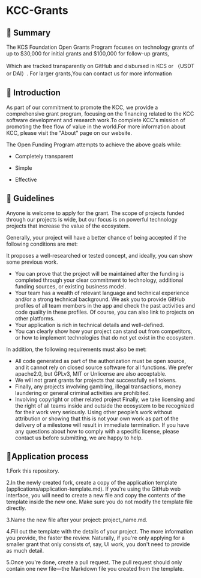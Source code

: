 # KCC-Grants
## 👏 Summary

The KCS Foundation Open Grants Program focuses on technology grants of up to $30,000 for initial grants and $100,000 for follow-up grants,

Which are tracked transparently on GitHub and disbursed in KCS or （USDT or DAI）. For larger grants,You can contact us for more information




## 📌 Introduction

As part of our commitment to promote the KCC, we provide a comprehensive grant program, focusing on the financing related to the KCC software development and research work.To complete KCC's mission of promoting the free flow of value in the world.For more information about KCC, please visit the "About" page on our website.

The Open Funding Program attempts to achieve the above goals while:

- Completely transparent

- Simple 

- Effective

## 📝 Guidelines

Anyone is welcome to apply for the grant. The scope of projects funded through our projects is wide, but our focus is on powerful technology projects that increase the value of the ecosystem.

Generally, your project will have a better chance of being accepted if the following conditions are met:

It proposes a well-researched or tested concept, and ideally, you can show some previous work.

- You can prove that the project will be maintained after the funding is completed through your clear commitment to technology, additional funding sources, or existing business model.
- Your team has a wealth of relevant language and technical experience and/or a strong technical background. We ask you to provide GitHub profiles of all team members in the app and check the past activities and code quality in these profiles. Of course, you can also link to projects on other platforms.
- Your application is rich in technical details and well-defined.
- You can clearly show how your project can stand out from competitors, or how to implement technologies that do not yet exist in the ecosystem.

In addition, the following requirements must also be met:

- All code generated as part of the authorization must be open source, and it cannot rely on closed source software for all functions. We prefer apache2.0, but GPLv3, MIT or Unlicense are also acceptable.
- We will not grant grants for projects that successfully sell tokens.
- Finally, any projects involving gambling, illegal transactions, money laundering or general criminal activities are prohibited.
- Involving copyright or other related project
Finally, we take licensing and the right of all teams inside and outside the ecosystem to be recognized for their work very seriously. Using other people’s work without attribution or showing that this is not your own work as part of the delivery of a milestone will result in immediate termination. If you have any questions about how to comply with a specific license, please contact us before submitting, we are happy to help.

## 📝Application process
1.Fork this repository.

2.In the newly created fork, create a copy of the application template (applications/application-template.md). If you're using the GitHub web interface, you will need to create a new file and copy the contents of the template inside the new one. Make sure you do not modify the template file directly.

3.Name the new file after your project: project_name.md.

4.Fill out the template with the details of your project. The more information you provide, the faster the review.  Naturally, if you're only applying for a smaller grant that only consists of, say, UI work, you don't need to provide as much detail.

5.Once you're done, create a pull request. The pull request should only contain one new file—the Markdown file you created from the template.
